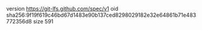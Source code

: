 version https://git-lfs.github.com/spec/v1
oid sha256:9f19f619c46bd67d1483e90b137ced8298029182e32e64861b71e483772356d8
size 591
